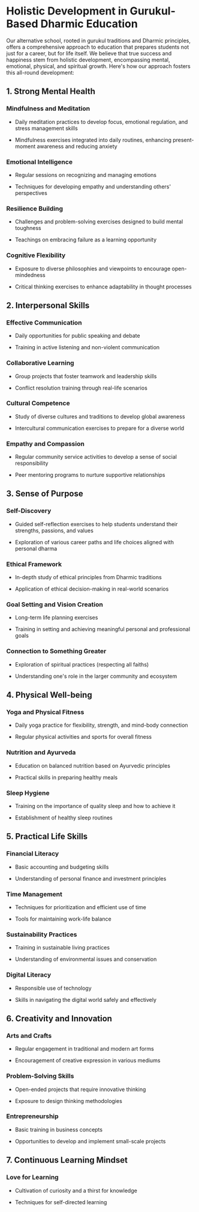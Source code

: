 
# Holistic Development in Gurukul-Based Dharmic Education

  

Our alternative school, rooted in gurukul traditions and Dharmic principles, offers a comprehensive approach to education that prepares students not just for a career, but for life itself. We believe that true success and happiness stem from holistic development, encompassing mental, emotional, physical, and spiritual growth. Here's how our approach fosters this all-round development:

  

## 1. Strong Mental Health

  

### Mindfulness and Meditation

- Daily meditation practices to develop focus, emotional regulation, and stress management skills

- Mindfulness exercises integrated into daily routines, enhancing present-moment awareness and reducing anxiety

  

### Emotional Intelligence

- Regular sessions on recognizing and managing emotions

- Techniques for developing empathy and understanding others' perspectives

  

### Resilience Building

- Challenges and problem-solving exercises designed to build mental toughness

- Teachings on embracing failure as a learning opportunity

  

### Cognitive Flexibility

- Exposure to diverse philosophies and viewpoints to encourage open-mindedness

- Critical thinking exercises to enhance adaptability in thought processes

  

## 2. Interpersonal Skills

  

### Effective Communication

- Daily opportunities for public speaking and debate

- Training in active listening and non-violent communication

  

### Collaborative Learning

- Group projects that foster teamwork and leadership skills

- Conflict resolution training through real-life scenarios

  

### Cultural Competence

- Study of diverse cultures and traditions to develop global awareness

- Intercultural communication exercises to prepare for a diverse world

  

### Empathy and Compassion

- Regular community service activities to develop a sense of social responsibility

- Peer mentoring programs to nurture supportive relationships

  

## 3. Sense of Purpose

  

### Self-Discovery

- Guided self-reflection exercises to help students understand their strengths, passions, and values

- Exploration of various career paths and life choices aligned with personal dharma

  

### Ethical Framework

- In-depth study of ethical principles from Dharmic traditions

- Application of ethical decision-making in real-world scenarios

  

### Goal Setting and Vision Creation

- Long-term life planning exercises

- Training in setting and achieving meaningful personal and professional goals

  

### Connection to Something Greater

- Exploration of spiritual practices (respecting all faiths)

- Understanding one's role in the larger community and ecosystem

  

## 4. Physical Well-being

  

### Yoga and Physical Fitness

- Daily yoga practice for flexibility, strength, and mind-body connection

- Regular physical activities and sports for overall fitness

  

### Nutrition and Ayurveda

- Education on balanced nutrition based on Ayurvedic principles

- Practical skills in preparing healthy meals

  

### Sleep Hygiene

- Training on the importance of quality sleep and how to achieve it

- Establishment of healthy sleep routines

  

## 5. Practical Life Skills

  

### Financial Literacy

- Basic accounting and budgeting skills

- Understanding of personal finance and investment principles

  

### Time Management

- Techniques for prioritization and efficient use of time

- Tools for maintaining work-life balance

  

### Sustainability Practices

- Training in sustainable living practices

- Understanding of environmental issues and conservation

  

### Digital Literacy

- Responsible use of technology

- Skills in navigating the digital world safely and effectively

  

## 6. Creativity and Innovation

  

### Arts and Crafts

- Regular engagement in traditional and modern art forms

- Encouragement of creative expression in various mediums

  

### Problem-Solving Skills

- Open-ended projects that require innovative thinking

- Exposure to design thinking methodologies

  

### Entrepreneurship

- Basic training in business concepts

- Opportunities to develop and implement small-scale projects

  

## 7. Continuous Learning Mindset

  

### Love for Learning

- Cultivation of curiosity and a thirst for knowledge

- Techniques for self-directed learning

  